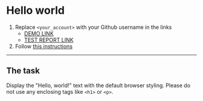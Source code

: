 # Hello world
1. Replace `<your_account>` with your Github username in the links
    - [DEMO LINK](https://github.com/TishchenkoSergey.github.io/layout_hello-world/) <br>
    - [TEST REPORT LINK](https://github.com/TishchenkoSergey.github.io/layout_hello-world/report/html_report/)
2. Follow [this instructions](https://mate-academy.github.io/layout_task-guideline/)
___

## The task 
Display the "Hello, world!" text with the default browser styling. Please do not 
use any enclosing tags like `<h1>` or `<p>`.
